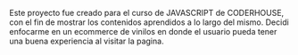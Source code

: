 Este proyecto fue creado para el curso de JAVASCRIPT de CODERHOUSE, con el fin de mostrar los contenidos aprendidos a lo largo del mismo. Decidi enfocarme en un ecommerce de vinilos en donde el usuario pueda tener una buena experiencia al visitar la pagina. 
